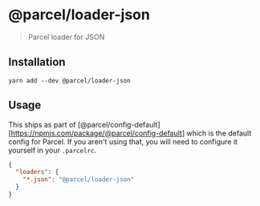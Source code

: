# @parcel/loader-json

> Parcel loader for JSON

## Installation

```
yarn add --dev @parcel/loader-json
```

## Usage

This ships as part of [@parcel/config-default][https://npmjs.com/package/@parcel/config-default]
which is the default config for Parcel. If you aren't using that, you will need
to configure it yourself in your `.parcelrc`.

```json
{
  "loaders": {
    "*.json": "@parcel/loader-json"
  }
}
```
